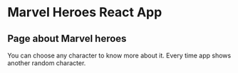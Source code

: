 # Marvel Heroes React App

## Page about Marvel heroes

You can choose any character to know more about it. 
Every time app shows another random character.
